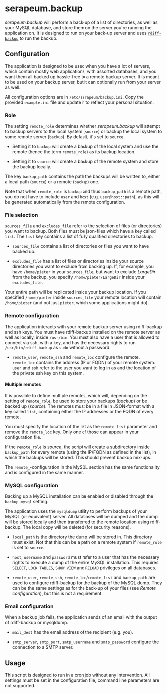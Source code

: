 # serapeum.backup

_serapeum.backup_ will perform a back-up of a list of directories, as well as your MySQL database, and store them on the server you're running the application on. It is designed to run on your back-up server and uses [`rdiff-backup`](http://www.nongnu.org/rdiff-backup/) to run the backup.

## Configuration
The application is designed to be used when you have a lot of servers, which contain mostly web applications, with assorted databases, and you want them all backed up hassle-free to a remote backup server. It is meant to be used on your backup server, but it can optionally run from your server as well.

All configuration options are in `/etc/serapeum/backup.ini`. Copy the provided `example.ini` file and update it to reflect your personal situation.

### Role

The setting `remote_role` determines whether _serapeum.backup_ will attempt to backup servers to the local system (`source`) or backup the local system to some remote server (`backup`). By default, it's set to `source`.

* Setting it to `backup` will create a backup of the local system and use the remote (hence the term `remote_role`) as its backup location.

* Setting it to `source` will create a backup of the remote system and store the backup locally.

The key `backup_path` contains the path the backups will be written to, either a local path (`source`) or a remote (`backup`) one.

Note that when `remote_role` is `backup` and thus `backup_path` is a remote path, you do not have to include `user` and `host` (e.g. `user@host::path`), as this will be generated automatically from the remote configuration.

### File selection

`sources_file` and `excludes_file` refer to the selection of files (or directories) you want to backup. Both files must be json-files which have a key called `list`. The `list` key contains a list of fully qualified directories to backup.

* `sources_file` contains a list of directories or files you want to have backed up.

* `excludes_file` has a list of files or directories inside your source directories you want to exclude from backing up. If, for example, you have `/home/pieter` in your `sources_file`, but want to exclude _LargeDir_ from the backup, you specify `/home/pieter/LargeDir` inside your `excludes_file`.

Your entire path will be replicated inside your backup location. If you specified `/home/pieter` inside `sources_file` your remote location will contain `/home/pieter` (and not just `pieter`, which some applications might do).

### Remote configuration
The application interacts with your remote backup server using rdiff-backup and ssh keys. You must have rdiff-backup installed on the remote server as well as locally, inside `/usr/bin`. You must also have a user that is allowed to connect via ssh, with a key, and has the necessary rights to run `/usr/bin/rdiff-backup` as `sudo` without a password.

* `remote_user`, `remote_ssh` and `remote_loc` configure the remote. `remote_loc` contains the address (IP or FQDN) of your remote system. `user` and `ssh` refer to the user you want to log in as and the location of the private ssh key on this system.

#### Multiple remotes

It is possible to define multiple remotes, which will, depending on the setting of `remote_role`, be used to store your backups (_backup_) or be backed up (_source_). The remotes must be in a file in JSON-format with a key called `list`, containing either the IP addresses or the FQDN of every remote.

You must specify the location of the list as the `remote_list` parameter and remove the `remote_loc` key. Only one of those can appear in your configuration file.

If the `remote_role` is _source_, the script will create a subdirectory inside `backup_path` for every remote (using the IP/FQDN as defined in the list), in which the backups will be stored. This should prevent backup mix-ups.

The `remote_`-configuration in the MySQL section has the same functionality and is configured in the same manner.

### MySQL configuration

Backing up a MySQL installation can be enabled or disabled through the `backup_mysql` setting.

The application uses the `mysqldump` utility to perform backups of your MySQL (or equivalent) server. All databases will be dumped and the dump will be stored locally and then transferred to the remote location using rdiff-backup. The local copy will be deleted (for security reasons).

* `local_path` is the directory the dump will be stored in. This directory must exist. Not that this can be a path on a remote system if `remote_role` is set to `source`.

* `host`, `username` and `password` must refer to a user that has the necessary rights to execute a dump of the entire MySQL installation. This requires `SELECT`, `LOCK TABLES`, `SHOW VIEW` and `RELOAD` privileges on all databases.

* `remote_user`, `remote_ssh`, `remote_loc`/`remote_list` and `backup_path` are used to configure rdiff-backup for the backup of the MySQL dump. They can be the same settings as for the back-up of your files (see _Remote configuration_), but this is not a requirement.

### Email configuration

When a backup job fails, the application sends of an email with the output of rdiff-backup or mysqldump.

* `mail_dest` has the email address of the recipient (e.g. you).

* `smtp_server`, `smtp_port`, `smtp_username` and `smtp_password` configure the connection to a SMTP server.

## Usage

This script is designed to run in a cron job without any intervention. All settings must be set in the configuration file, command line parameters are not supported.
